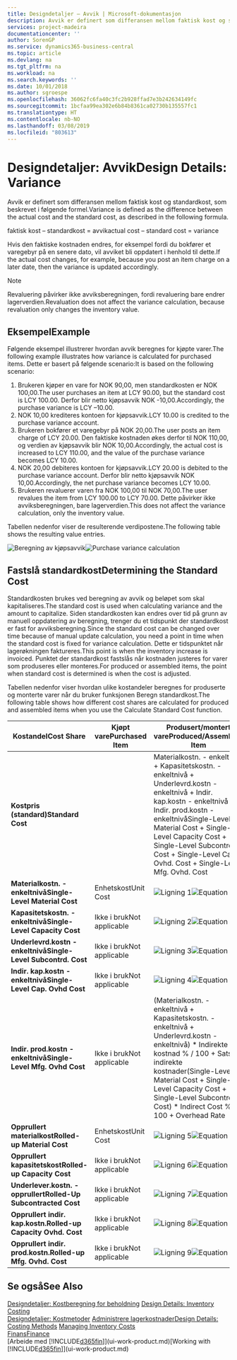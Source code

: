 ```yaml
---
title: Designdetaljer – Avvik | Microsoft-dokumentasjon
description: Avvik er definert som differansen mellom faktisk kost og standardkost, som beskrevet i følgende formel.
services: project-madeira
documentationcenter: ''
author: SorenGP
ms.service: dynamics365-business-central
ms.topic: article
ms.devlang: na
ms.tgt_pltfrm: na
ms.workload: na
ms.search.keywords: ''
ms.date: 10/01/2018
ms.author: sgroespe
ms.openlocfilehash: 36062fc6fa40c3fc2b928ffad7e3b242634149fc
ms.sourcegitcommit: 1bcfaa99ea302e6b84b8361ca02730b135557fc1
ms.translationtype: HT
ms.contentlocale: nb-NO
ms.lasthandoff: 03/08/2019
ms.locfileid: "803613"
---
```

# <a name="design-details-variance"></a><span data-ttu-id="9539a-103">Designdetaljer: Avvik</span><span class="sxs-lookup"><span data-stu-id="9539a-103">Design Details: Variance</span></span>
<span data-ttu-id="9539a-104">Avvik er definert som differansen mellom faktisk kost og standardkost, som beskrevet i følgende formel.</span><span class="sxs-lookup"><span data-stu-id="9539a-104">Variance is defined as the difference between the actual cost and the standard cost, as described in the following formula.</span></span>  

 <span data-ttu-id="9539a-105">faktisk kost – standardkost = avvik</span><span class="sxs-lookup"><span data-stu-id="9539a-105">actual cost – standard cost = variance</span></span>  

 <span data-ttu-id="9539a-106">Hvis den faktiske kostnaden endres, for eksempel fordi du bokfører et varegebyr på en senere dato, vil avviket bli oppdatert i henhold til dette.</span><span class="sxs-lookup"><span data-stu-id="9539a-106">If the actual cost changes, for example, because you post an item charge on a later date, then the variance is updated accordingly.</span></span>  

> [!NOTE]  
>  <span data-ttu-id="9539a-107">Revaluering påvirker ikke avviksberegningen, fordi revaluering bare endrer lagerverdien.</span><span class="sxs-lookup"><span data-stu-id="9539a-107">Revaluation does not affect the variance calculation, because revaluation only changes the inventory value.</span></span>  

## <a name="example"></a><span data-ttu-id="9539a-108">Eksempel</span><span class="sxs-lookup"><span data-stu-id="9539a-108">Example</span></span>  
 <span data-ttu-id="9539a-109">Følgende eksempel illustrerer hvordan avvik beregnes for kjøpte varer.</span><span class="sxs-lookup"><span data-stu-id="9539a-109">The following example illustrates how variance is calculated for purchased items.</span></span> <span data-ttu-id="9539a-110">Dette er basert på følgende scenario:</span><span class="sxs-lookup"><span data-stu-id="9539a-110">It is based on the following scenario:</span></span>  

1.  <span data-ttu-id="9539a-111">Brukeren kjøper en vare for NOK 90,00, men standardkosten er NOK 100,00.</span><span class="sxs-lookup"><span data-stu-id="9539a-111">The user purchases an item at LCY 90.00, but the standard cost is LCY 100.00.</span></span> <span data-ttu-id="9539a-112">Derfor blir netto kjøpsavvik NOK -10,00.</span><span class="sxs-lookup"><span data-stu-id="9539a-112">Accordingly, the purchase variance is LCY –10.00.</span></span>  
2.  <span data-ttu-id="9539a-113">NOK 10,00 krediteres kontoen for kjøpsavvik.</span><span class="sxs-lookup"><span data-stu-id="9539a-113">LCY 10.00 is credited to the purchase variance account.</span></span>  
3.  <span data-ttu-id="9539a-114">Brukeren bokfører et varegebyr på NOK 20,00.</span><span class="sxs-lookup"><span data-stu-id="9539a-114">The user posts an item charge of LCY 20.00.</span></span> <span data-ttu-id="9539a-115">Den faktiske kostnaden økes derfor til NOK 110,00, og verdien av kjøpsavvik blir NOK 10,00.</span><span class="sxs-lookup"><span data-stu-id="9539a-115">Accordingly, the actual cost is increased to LCY 110.00, and the value of the purchase variance becomes LCY 10.00.</span></span>  
4.  <span data-ttu-id="9539a-116">NOK 20,00 debiteres kontoen for kjøpsavvik.</span><span class="sxs-lookup"><span data-stu-id="9539a-116">LCY 20.00 is debited to the purchase variance account.</span></span> <span data-ttu-id="9539a-117">Derfor blir netto kjøpsavvik NOK 10,00.</span><span class="sxs-lookup"><span data-stu-id="9539a-117">Accordingly, the net purchase variance becomes LCY 10.00.</span></span>  
5.  <span data-ttu-id="9539a-118">Brukeren revaluerer varen fra NOK 100,00 til NOK 70,00.</span><span class="sxs-lookup"><span data-stu-id="9539a-118">The user revalues the item from LCY 100.00 to LCY 70.00.</span></span> <span data-ttu-id="9539a-119">Dette påvirker ikke avviksberegningen, bare lagerverdien.</span><span class="sxs-lookup"><span data-stu-id="9539a-119">This does not affect the variance calculation, only the inventory value.</span></span>  

 <span data-ttu-id="9539a-120">Tabellen nedenfor viser de resulterende verdipostene.</span><span class="sxs-lookup"><span data-stu-id="9539a-120">The following table shows the resulting value entries.</span></span>  

 <span data-ttu-id="9539a-121">![Beregning av kjøpsavvik](media/design_details_inventory_costing_11_purchase_variance.png "Beregning av kjøpsavvik")</span><span class="sxs-lookup"><span data-stu-id="9539a-121">![Purchase variance calculation](media/design_details_inventory_costing_11_purchase_variance.png "Purchase variance calculation")</span></span>  

## <a name="determining-the-standard-cost"></a><span data-ttu-id="9539a-122">Fastslå standardkost</span><span class="sxs-lookup"><span data-stu-id="9539a-122">Determining the Standard Cost</span></span>  
 <span data-ttu-id="9539a-123">Standardkosten brukes ved beregning av avvik og beløpet som skal kapitaliseres.</span><span class="sxs-lookup"><span data-stu-id="9539a-123">The standard cost is used when calculating variance and the amount to capitalize.</span></span> <span data-ttu-id="9539a-124">Siden standardkosten kan endres over tid på grunn av manuell oppdatering av beregning, trenger du et tidspunkt der standardkost er fast for avviksberegning.</span><span class="sxs-lookup"><span data-stu-id="9539a-124">Since the standard cost can be changed over time because of manual update calculation, you need a point in time when the standard cost is fixed for variance calculation.</span></span> <span data-ttu-id="9539a-125">Dette er tidspunktet når lagerøkningen faktureres.</span><span class="sxs-lookup"><span data-stu-id="9539a-125">This point is when the inventory increase is invoiced.</span></span> <span data-ttu-id="9539a-126">Punktet der standardkost fastslås når kostnaden justeres for varer som produseres eller monteres.</span><span class="sxs-lookup"><span data-stu-id="9539a-126">For produced or assembled items, the point when standard cost is determined is when the cost is adjusted.</span></span>  

 <span data-ttu-id="9539a-127">Tabellen nedenfor viser hvordan ulike kostandeler beregnes for produserte og monterte varer når du bruker funksjonen Beregn standardkost.</span><span class="sxs-lookup"><span data-stu-id="9539a-127">The following table shows how different cost shares are calculated for produced and assembled items when you use the Calculate Standard Cost function.</span></span>  

|<span data-ttu-id="9539a-128">Kostandel</span><span class="sxs-lookup"><span data-stu-id="9539a-128">Cost Share</span></span>|<span data-ttu-id="9539a-129">Kjøpt vare</span><span class="sxs-lookup"><span data-stu-id="9539a-129">Purchased Item</span></span>|<span data-ttu-id="9539a-130">Produsert/montert vare</span><span class="sxs-lookup"><span data-stu-id="9539a-130">Produced/Assembled Item</span></span>|  
|----------------|--------------------|------------------------------|  
|<span data-ttu-id="9539a-131">**Kostpris (standard)**</span><span class="sxs-lookup"><span data-stu-id="9539a-131">**Standard Cost**</span></span>||<span data-ttu-id="9539a-132">Materialkostn. - enkeltnivå + Kapasitetskostn. - enkeltnivå + Underlevrd.kostn - enkeltnivå + Indir. kap.kostn - enkeltnivå + Indir. prod.kostn - enkeltnivå</span><span class="sxs-lookup"><span data-stu-id="9539a-132">Single-Level Material Cost + Single-Level Capacity Cost + Single-Level Subcontrd. Cost + Single-Level Cap. Ovhd. Cost + Single-Level Mfg. Ovhd. Cost</span></span>|  
|<span data-ttu-id="9539a-133">**Materialkostn. - enkeltnivå**</span><span class="sxs-lookup"><span data-stu-id="9539a-133">**Single-Level Material Cost**</span></span>|<span data-ttu-id="9539a-134">Enhetskost</span><span class="sxs-lookup"><span data-stu-id="9539a-134">Unit Cost</span></span>|<span data-ttu-id="9539a-135">![Ligning 1](media/design_details_inventory_costing_11_equation_1.png "Ligning 1")</span><span class="sxs-lookup"><span data-stu-id="9539a-135">![Equation 1](media/design_details_inventory_costing_11_equation_1.png "Equation 1")</span></span>|  
|<span data-ttu-id="9539a-136">**Kapasitetskostn. - enkeltnivå**</span><span class="sxs-lookup"><span data-stu-id="9539a-136">**Single-Level Capacity Cost**</span></span>|<span data-ttu-id="9539a-137">Ikke i bruk</span><span class="sxs-lookup"><span data-stu-id="9539a-137">Not applicable</span></span>|<span data-ttu-id="9539a-138">![Ligning 2](media/design_details_inventory_costing_11_equation_2.png "Ligning 2")</span><span class="sxs-lookup"><span data-stu-id="9539a-138">![Equation 2](media/design_details_inventory_costing_11_equation_2.png "Equation 2")</span></span>|  
|<span data-ttu-id="9539a-139">**Underlevrd.kostn - enkeltnivå**</span><span class="sxs-lookup"><span data-stu-id="9539a-139">**Single-Level Subcontrd. Cost**</span></span>|<span data-ttu-id="9539a-140">Ikke i bruk</span><span class="sxs-lookup"><span data-stu-id="9539a-140">Not applicable</span></span>|<span data-ttu-id="9539a-141">![Ligning 3](media/design_details_inventory_costing_11_equation_3.png "Ligning 3")</span><span class="sxs-lookup"><span data-stu-id="9539a-141">![Equation 3](media/design_details_inventory_costing_11_equation_3.png "Equation 3")</span></span>|  
|<span data-ttu-id="9539a-142">**Indir. kap.kostn - enkeltnivå**</span><span class="sxs-lookup"><span data-stu-id="9539a-142">**Single-Level Cap. Ovhd Cost**</span></span>|<span data-ttu-id="9539a-143">Ikke i bruk</span><span class="sxs-lookup"><span data-stu-id="9539a-143">Not applicable</span></span>|<span data-ttu-id="9539a-144">![Ligning 4](media/design_details_inventory_costing_11_equation_4.png "Ligning 4")</span><span class="sxs-lookup"><span data-stu-id="9539a-144">![Equation 4](media/design_details_inventory_costing_11_equation_4.png "Equation 4")</span></span>|  
|<span data-ttu-id="9539a-145">**Indir. prod.kostn - enkeltnivå**</span><span class="sxs-lookup"><span data-stu-id="9539a-145">**Single-Level Mfg. Ovhd Cost**</span></span>|<span data-ttu-id="9539a-146">Ikke i bruk</span><span class="sxs-lookup"><span data-stu-id="9539a-146">Not applicable</span></span>|<span data-ttu-id="9539a-147">(Materialkostn. - enkeltnivå + Kapasitetskostn. - enkeltnivå + Underlevrd.kostn - enkeltnivå) \* Indirekte kostnad % / 100 + Sats for indirekte kostnader</span><span class="sxs-lookup"><span data-stu-id="9539a-147">(Single-Level Material Cost + Single-Level Capacity Cost + Single-Level Subcontrd. Cost) \* Indirect Cost % / 100 + Overhead Rate</span></span>|  
|<span data-ttu-id="9539a-148">**Opprullert materialkost**</span><span class="sxs-lookup"><span data-stu-id="9539a-148">**Rolled-up Material Cost**</span></span>|<span data-ttu-id="9539a-149">Enhetskost</span><span class="sxs-lookup"><span data-stu-id="9539a-149">Unit Cost</span></span>|<span data-ttu-id="9539a-150">![Ligning 5](media/design_details_inventory_costing_11_equation_5.png "Ligning 5")</span><span class="sxs-lookup"><span data-stu-id="9539a-150">![Equation 5](media/design_details_inventory_costing_11_equation_5.png "Equation 5")</span></span>|  
|<span data-ttu-id="9539a-151">**Opprullert kapasitetskost**</span><span class="sxs-lookup"><span data-stu-id="9539a-151">**Rolled-up Capacity Cost**</span></span>|<span data-ttu-id="9539a-152">Ikke i bruk</span><span class="sxs-lookup"><span data-stu-id="9539a-152">Not applicable</span></span>|<span data-ttu-id="9539a-153">![Ligning 6](media/design_details_inventory_costing_11_equation_6.png "Ligning 6")</span><span class="sxs-lookup"><span data-stu-id="9539a-153">![Equation 6](media/design_details_inventory_costing_11_equation_6.png "Equation 6")</span></span>|  
|<span data-ttu-id="9539a-154">**Underlever.kostn. - opprullert**</span><span class="sxs-lookup"><span data-stu-id="9539a-154">**Rolled-Up Subcontracted Cost**</span></span>|<span data-ttu-id="9539a-155">Ikke i bruk</span><span class="sxs-lookup"><span data-stu-id="9539a-155">Not applicable</span></span>|<span data-ttu-id="9539a-156">![Ligning 7](media/design_details_inventory_costing_11_equation_7.png "Ligning 7")</span><span class="sxs-lookup"><span data-stu-id="9539a-156">![Equation 7](media/design_details_inventory_costing_11_equation_7.png "Equation 7")</span></span>|  
|<span data-ttu-id="9539a-157">**Opprullert indir. kap.kostn.**</span><span class="sxs-lookup"><span data-stu-id="9539a-157">**Rolled-up Capacity Ovhd. Cost**</span></span>|<span data-ttu-id="9539a-158">Ikke i bruk</span><span class="sxs-lookup"><span data-stu-id="9539a-158">Not applicable</span></span>|<span data-ttu-id="9539a-159">![Ligning 8](media/design_details_inventory_costing_11_equation_8.png "Ligning 8")</span><span class="sxs-lookup"><span data-stu-id="9539a-159">![Equation 8](media/design_details_inventory_costing_11_equation_8.png "Equation 8")</span></span>|  
|<span data-ttu-id="9539a-160">**Opprullert indir. prod.kostn.**</span><span class="sxs-lookup"><span data-stu-id="9539a-160">**Rolled-up Mfg. Ovhd. Cost**</span></span>|<span data-ttu-id="9539a-161">Ikke i bruk</span><span class="sxs-lookup"><span data-stu-id="9539a-161">Not applicable</span></span>|<span data-ttu-id="9539a-162">![Ligning 9](media/design_details_inventory_costing_11_equation_9.png "Ligning 9")</span><span class="sxs-lookup"><span data-stu-id="9539a-162">![Equation 9](media/design_details_inventory_costing_11_equation_9.png "Equation 9")</span></span>|  

## <a name="see-also"></a><span data-ttu-id="9539a-163">Se også</span><span class="sxs-lookup"><span data-stu-id="9539a-163">See Also</span></span>  
 <span data-ttu-id="9539a-164">[Designdetaljer: Kostberegning for beholdning](design-details-inventory-costing.md) </span><span class="sxs-lookup"><span data-stu-id="9539a-164">[Design Details: Inventory Costing](design-details-inventory-costing.md) </span></span>  
 <span data-ttu-id="9539a-165">[Designdetaljer: Kostmetoder](design-details-costing-methods.md) [Administrere lagerkostnader](finance-manage-inventory-costs.md)</span><span class="sxs-lookup"><span data-stu-id="9539a-165">[Design Details: Costing Methods](design-details-costing-methods.md) [Managing Inventory Costs](finance-manage-inventory-costs.md)</span></span>  
 [<span data-ttu-id="9539a-166">Finans</span><span class="sxs-lookup"><span data-stu-id="9539a-166">Finance</span></span>](finance.md)  
 <span data-ttu-id="9539a-167">[Arbeide med [!INCLUDE[d365fin](includes/d365fin_md.md)]](ui-work-product.md)</span><span class="sxs-lookup"><span data-stu-id="9539a-167">[Working with [!INCLUDE[d365fin](includes/d365fin_md.md)]](ui-work-product.md)</span></span>
